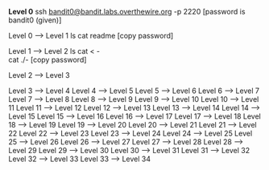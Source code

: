 **Level 0** 
ssh bandit0@bandit.labs.overthewire.org -p 2220 
[password is bandit0 (given)]

Level 0 --> Level 1
ls
cat readme
[copy password]

Level 1 --> Level 2
ls 
cat < -    
cat ./-
[copy password]

Level 2 --> Level 3


Level 3 --> Level 4
Level 4 --> Level 5
Level 5 --> Level 6
Level 6 --> Level 7
Level 7 --> Level 8
Level 8 --> Level 9
Level 9 --> Level 10
Level 10 --> Level 11
Level 11 --> Level 12
Level 12 --> Level 13
Level 13 --> Level 14
Level 14 --> Level 15
Level 15 --> Level 16
Level 16 --> Level 17
Level 17 --> Level 18
Level 18 --> Level 19
Level 19 --> Level 20
Level 20 --> Level 21
Level 21 --> Level 22
Level 22 --> Level 23
Level 23 --> Level 24
Level 24 --> Level 25
Level 25 --> Level 26
Level 26 --> Level 27
Level 27 --> Level 28
Level 28 --> Level 29
Level 29 --> Level 30
Level 30 --> Level 31
Level 31 --> Level 32
Level 32 --> Level 33
Level 33 --> Level 34
